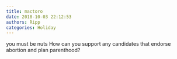 ```yaml
---
title: mactoro
date: 2018-10-03 22:12:53
authors: Ripp
categories: Holiday
---
```


 you must be nuts
How can you support any candidates that endorse abortion and plan parenthood?